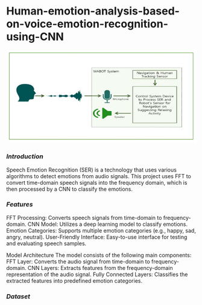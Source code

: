 # Human-emotion-analysis-based-on-voice-emotion-recognition-using-CNN

![alt text]( https://github.com/pahaht/Human-emotion-analysis-based-on-voice-emotion-recognition-using-CNN/blob/main/pictures/SystemScheme.JPG)

### *Introduction*
Speech Emotion Recognition (SER) is a technology that uses various algorithms 
to detect emotions from audio signals. This project uses FFT to convert time-domain
speech signals into the frequency domain, which is then processed by a CNN to classify the emotions.

### *Features*
FFT Processing: Converts speech signals from time-domain to frequency-domain.
CNN Model: Utilizes a deep learning model to classify emotions.
Emotion Categories: Supports multiple emotion categories (e.g., happy, sad, angry, neutral).
User-Friendly Interface: Easy-to-use interface for testing and evaluating speech samples.


Model Architecture
The model consists of the following main components:
FFT Layer: Converts the audio signal from time-domain to frequency-domain.
CNN Layers: Extracts features from the frequency-domain representation of the audio signal.
Fully Connected Layers: Classifies the extracted features into predefined emotion categories.

### *Dataset*
